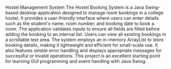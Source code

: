 Hostel Management System
The Hostel Booking System is a Java Swing-based desktop application designed to manage room bookings in a college hostel. It provides a user-friendly interface where users can enter details such as the student's name, room number, and booking date to book a room. The application validates inputs to ensure all fields are filled before adding the booking to an internal list. Users can view all existing bookings in a scrollable text area. The system employs an in-memory ArrayList to store booking details, making it lightweight and efficient for small-scale use. It also features simple error handling and displays appropriate messages for successful or invalid operations. This project is an excellent starting point for learning GUI programming and event handling with Java Swing.
